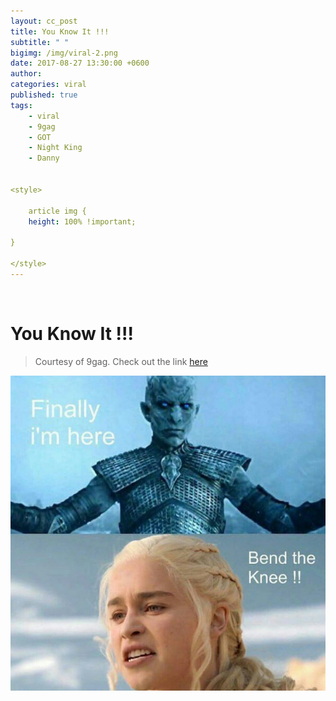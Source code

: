 ```yaml
---
layout: cc_post  
title: You Know It !!!
subtitle: " "
bigimg: /img/viral-2.png
date: 2017-08-27 13:30:00 +0600
author:
categories: viral
published: true
tags:
	- viral
	- 9gag
	- GOT
	- Night King
	- Danny


<style>

    article img {
    height: 100% !important;

}

</style>   
---
```


   ​

# You Know It !!!

> Courtesy of 9gag. Check out the link [here](https://9gag.com/got?ref=fb9nav ) 

![9gag](/img/viral-2.png)

